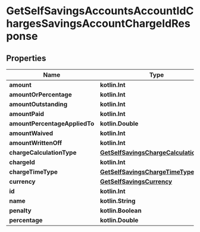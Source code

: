 
# GetSelfSavingsAccountsAccountIdChargesSavingsAccountChargeIdResponse

## Properties
| Name | Type | Description | Notes |
| ------------ | ------------- | ------------- | ------------- |
| **amount** | **kotlin.Int** |  |  [optional] |
| **amountOrPercentage** | **kotlin.Int** |  |  [optional] |
| **amountOutstanding** | **kotlin.Int** |  |  [optional] |
| **amountPaid** | **kotlin.Int** |  |  [optional] |
| **amountPercentageAppliedTo** | **kotlin.Double** |  |  [optional] |
| **amountWaived** | **kotlin.Int** |  |  [optional] |
| **amountWrittenOff** | **kotlin.Int** |  |  [optional] |
| **chargeCalculationType** | [**GetSelfSavingsChargeCalculationType**](GetSelfSavingsChargeCalculationType.md) |  |  [optional] |
| **chargeId** | **kotlin.Int** |  |  [optional] |
| **chargeTimeType** | [**GetSelfSavingsChargeTimeType**](GetSelfSavingsChargeTimeType.md) |  |  [optional] |
| **currency** | [**GetSelfSavingsCurrency**](GetSelfSavingsCurrency.md) |  |  [optional] |
| **id** | **kotlin.Int** |  |  [optional] |
| **name** | **kotlin.String** |  |  [optional] |
| **penalty** | **kotlin.Boolean** |  |  [optional] |
| **percentage** | **kotlin.Double** |  |  [optional] |



